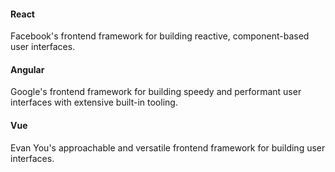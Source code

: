 <!-- tabs:start -->

#### **React**

Facebook's frontend framework for building reactive, component-based user interfaces.

#### **Angular**

Google's frontend framework for building speedy and performant user interfaces with extensive built-in tooling.

#### **Vue**

Evan You's approachable and versatile frontend framework for building user interfaces.

<!-- tabs:end -->

